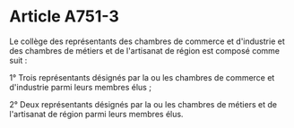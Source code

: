 # Article A751-3

<p>Le collège des représentants des chambres de commerce et d'industrie et des       chambres de métiers et de l'artisanat de région est composé comme suit : </p><p>1° Trois représentants désignés par la ou les chambres de commerce et d'industrie parmi leurs membres élus ; </p><p>2° Deux représentants désignés par la ou les       chambres de métiers et de l'artisanat de région parmi leurs membres élus.</p>